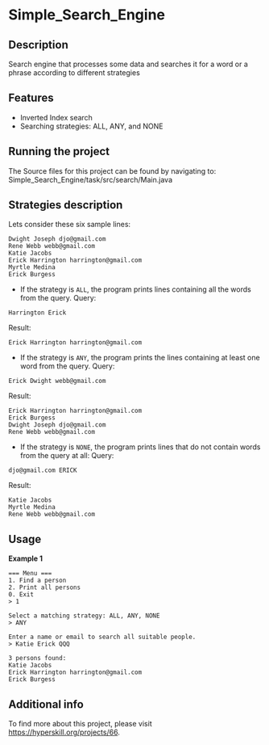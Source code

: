# Simple_Search_Engine
## Description
Search engine that processes some data and searches it for a word or a phrase according to different strategies  
## Features
- Inverted Index search
- Searching strategies: ALL, ANY, and NONE
## Running the project
The Source files for this project can be found by navigating to:  
Simple_Search_Engine/task/src/search/Main.java
## Strategies description
Lets consider these six sample lines:

```
Dwight Joseph djo@gmail.com
Rene Webb webb@gmail.com
Katie Jacobs
Erick Harrington harrington@gmail.com
Myrtle Medina
Erick Burgess
```
- If the strategy is ```ALL```, the program prints lines containing all the words from the query.
Query:

```
Harrington Erick
```

Result:

```
Erick Harrington harrington@gmail.com
```

- If the strategy is ```ANY```, the program prints the lines containing at least one word from the query.
Query:

```
Erick Dwight webb@gmail.com
```

Result:

```
Erick Harrington harrington@gmail.com
Erick Burgess
Dwight Joseph djo@gmail.com
Rene Webb webb@gmail.com
```

- If the strategy is ```NONE```, the program prints lines that do not contain words from the query at all:
Query:

```
djo@gmail.com ERICK
```

Result:

```
Katie Jacobs
Myrtle Medina
Rene Webb webb@gmail.com
```

## Usage
**Example 1**   

```
=== Menu ===
1. Find a person
2. Print all persons
0. Exit
> 1

Select a matching strategy: ALL, ANY, NONE
> ANY

Enter a name or email to search all suitable people.
> Katie Erick QQQ

3 persons found:
Katie Jacobs
Erick Harrington harrington@gmail.com
Erick Burgess
```
## Additional info
To find more about this project, please visit https://hyperskill.org/projects/66.
